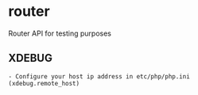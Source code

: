 # router
Router API for testing purposes

## XDEBUG
    - Configure your host ip address in etc/php/php.ini (xdebug.remote_host)
